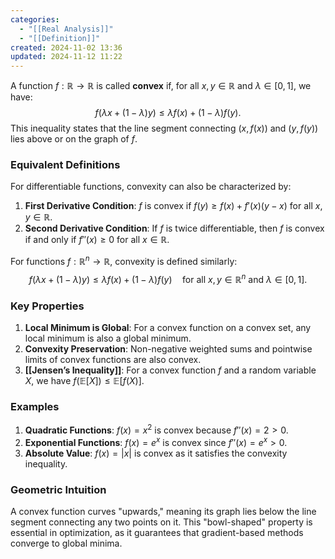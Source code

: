 ```yaml
---
categories:
  - "[[Real Analysis]]"
  - "[[Definition]]"
created: 2024-11-02 13:36
updated: 2024-11-12 11:22
---
```

A function $f : \mathbb{R} \to \mathbb{R}$ is called **convex** if, for all $x, y \in \mathbb{R}$ and $\lambda \in [0, 1]$, we have:
$$
f(\lambda x + (1 - \lambda) y) \leq \lambda f(x) + (1 - \lambda) f(y).
$$
This inequality states that the line segment connecting $(x, f(x))$ and $(y, f(y))$ lies above or on the graph of $f$.

### Equivalent Definitions
For differentiable functions, convexity can also be characterized by:
1. **First Derivative Condition**: $f$ is convex if $f(y) \geq f(x) + f'(x)(y - x)$ for all $x, y \in \mathbb{R}$.
2. **Second Derivative Condition**: If $f$ is twice differentiable, then $f$ is convex if and only if $f''(x) \geq 0$ for all $x \in \mathbb{R}$.

For functions $f: \mathbb{R}^n \to \mathbb{R}$, convexity is defined similarly:
$$
f(\lambda x + (1 - \lambda) y) \leq \lambda f(x) + (1 - \lambda) f(y) \quad \text{for all } x, y \in \mathbb{R}^n \text{ and } \lambda \in [0, 1].
$$

### Key Properties
1. **Local Minimum is Global**: For a convex function on a convex set, any local minimum is also a global minimum.
2. **Convexity Preservation**: Non-negative weighted sums and pointwise limits of convex functions are also convex.
3. **[[Jensen’s Inequality]]**: For a convex function $f$ and a random variable $X$, we have $f(\mathbb{E}[X]) \leq \mathbb{E}[f(X)]$.

### Examples
1. **Quadratic Functions**: $f(x) = x^2$ is convex because $f''(x) = 2 > 0$.
2. **Exponential Functions**: $f(x) = e^x$ is convex since $f''(x) = e^x > 0$.
3. **Absolute Value**: $f(x) = |x|$ is convex as it satisfies the convexity inequality.

### Geometric Intuition
A convex function curves "upwards," meaning its graph lies below the line segment connecting any two points on it. This "bowl-shaped" property is essential in optimization, as it guarantees that gradient-based methods converge to global minima.